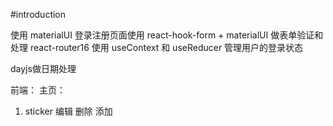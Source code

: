 #introduction

使用 materialUI
登录注册页面使用 react-hook-form + materialUI 做表单验证和处理
react-router16 
使用 useContext 和 useReducer 管理用户的登录状态

dayjs做日期处理

前端：
主页：

1. sticker 编辑 删除 添加

